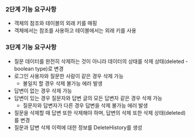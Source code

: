 ### 2단계 기능 요구사항
* 객체의 참조와 테이블의 외래 키를 매핑
* 객체에서는 참조를 사용하고 테이블에서는 외래 키를 사용

### 3단계 기능 요구사항
* 질문 데이터를 완전히 삭제하는 것이 아니라 데이터의 상태를 삭제 상태(deleted - boolean type)로 변경
* 로그인 사용자와 질문한 사람이 같은 경우 삭제 가능
  * 불일치 할 경우 삭제 불가능 에러 발생 
* 답변이 없는 경우 삭제 가능
* 답변이 있는 경우 질문자와 답변 글의 모든 답변자 같은 경우 삭제 가능
  * 질문자와 답변자가 다른 경우 답변을 삭제 불가능 에러 발생 
* 질문을 삭제할 때 답변 또한 삭제해야 하며, 답변의 삭제 또한 삭제 상태(deleted)를 변경
* 질문과 답변 삭제 이력에 대한 정보를 DeleteHistory를 생성

